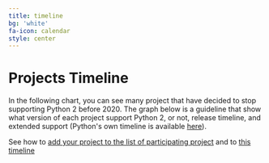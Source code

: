 ```yaml
---
title: timeline
bg: 'white'
fa-icon: calendar
style: center
---
```


#   Projects Timeline

In the following chart, you can see many project that have decided to stop
supporting Python 2 before 2020. The graph below is a guideline that show what
version of each project support Python 2, or not, release timeline, and
extended support (Python's own timeline is available
[here](https://docs.python.org/devguide/#status-of-python-branches)).

<div id="visualization"></div>

See how to [add  your project to the list of participating project](https://github.com/python3statement/python3statement.github.io#add-your-project) and to [this timeline](https://github.com/python3statement/python3statement.github.io#add-timeline-informations)


